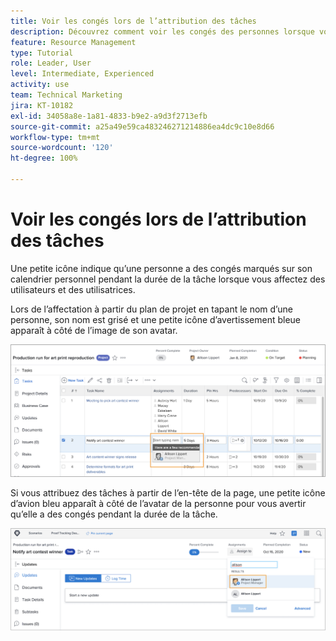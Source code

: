 ```yaml
---
title: Voir les congés lors de l’attribution des tâches
description: Découvrez comment voir les congés des personnes lorsque vous essayez d’assigner des tâches.
feature: Resource Management
type: Tutorial
role: Leader, User
level: Intermediate, Experienced
activity: use
team: Technical Marketing
jira: KT-10182
exl-id: 34058a8e-1a81-4833-b9e2-a9d3f2713efb
source-git-commit: a25a49e59ca483246271214886ea4dc9c10e8d66
workflow-type: tm+mt
source-wordcount: '120'
ht-degree: 100%

---
```


# Voir les congés lors de l’attribution des tâches

Une petite icône indique qu’une personne a des congés marqués sur son calendrier personnel pendant la durée de la tâche lorsque vous affectez des utilisateurs et des utilisatrices.

Lors de l’affectation à partir du plan de projet en tapant le nom d’une personne, son nom est grisé et une petite icône d’avertissement bleue apparaît à côté de l’image de son avatar.

![Personne grisée pour congés](assets/toat_01.png)

Si vous attribuez des tâches à partir de l’en-tête de la page, une petite icône d’avion bleu apparaît à côté de l’avatar de la personne pour vous avertir qu’elle a des congés pendant la durée de la tâche.

![Affectation des tâches de l’utilisateur ou de l’utilisatrice](assets/toat_02.png)
